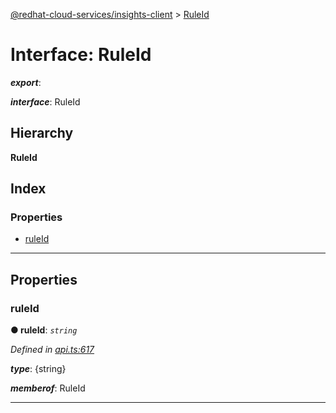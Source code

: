 [@redhat-cloud-services/insights-client](../README.md) > [RuleId](../interfaces/ruleid.md)

# Interface: RuleId

*__export__*: 

*__interface__*: RuleId

## Hierarchy

**RuleId**

## Index

### Properties

* [ruleId](ruleid.md#ruleid-1)

---

## Properties

<a id="ruleid-1"></a>

###  ruleId

**● ruleId**: *`string`*

*Defined in [api.ts:617](https://github.com/RedHatInsights/javascript-clients/blob/master/packages/insights/api.ts#L617)*

*__type__*: {string}

*__memberof__*: RuleId

___

